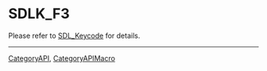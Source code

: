 # SDLK_F3

Please refer to [SDL_Keycode](SDL_Keycode) for details.

----
[CategoryAPI](CategoryAPI), [CategoryAPIMacro](CategoryAPIMacro)

